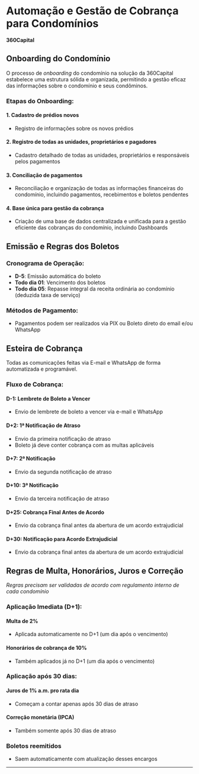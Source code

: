 # Automação e Gestão de Cobrança para Condomínios
**360Capital**

## Onboarding do Condomínio

O processo de *onboarding* do condomínio na solução da 360Capital estabelece uma estrutura sólida e organizada, permitindo a gestão eficaz das informações sobre o condomínio e seus condôminos.

### Etapas do Onboarding:

#### 1. Cadastro de prédios novos
- Registro de informações sobre os novos prédios

#### 2. Registro de todas as unidades, proprietários e pagadores
- Cadastro detalhado de todas as unidades, proprietários e responsáveis pelos pagamentos

#### 3. Conciliação de pagamentos
- Reconciliação e organização de todas as informações financeiras do condomínio, incluindo pagamentos, recebimentos e boletos pendentes

#### 4. Base única para gestão da cobrança
- Criação de uma base de dados centralizada e unificada para a gestão eficiente das cobranças do condomínio, incluindo Dashboards

## Emissão e Regras dos Boletos

### Cronograma de Operação:

- **D-5**: Emissão automática do boleto
- **Todo dia 01**: Vencimento dos boletos
- **Todo dia 05**: Repasse integral da receita ordinária ao condomínio (deduzida taxa de serviço)

### Métodos de Pagamento:
- Pagamentos podem ser realizados via PIX ou Boleto direto do email e/ou WhatsApp

## Esteira de Cobrança

Todas as comunicações feitas via E-mail e WhatsApp de forma automatizada e programável.

### Fluxo de Cobrança:

#### D-1: Lembrete de Boleto a Vencer
- Envio de lembrete de boleto a vencer via e-mail e WhatsApp

#### D+2: 1ª Notificação de Atraso
- Envio da primeira notificação de atraso
- Boleto já deve conter cobrança com as multas aplicáveis

#### D+7: 2ª Notificação
- Envio da segunda notificação de atraso

#### D+10: 3ª Notificação
- Envio da terceira notificação de atraso

#### D+25: Cobrança Final Antes de Acordo
- Envio da cobrança final antes da abertura de um acordo extrajudicial

#### D+30: Notificação para Acordo Extrajudicial
- Envio da cobrança final antes da abertura de um acordo extrajudicial

## Regras de Multa, Honorários, Juros e Correção

*Regras precisam ser validadas de acordo com regulamento interno de cada condomínio*

### Aplicação Imediata (D+1):

#### Multa de 2%
- Aplicada automaticamente no D+1 (um dia após o vencimento)

#### Honorários de cobrança de 10%
- Também aplicados já no D+1 (um dia após o vencimento)

### Aplicação após 30 dias:

#### Juros de 1% a.m. pro rata dia
- Começam a contar apenas após 30 dias de atraso

#### Correção monetária (IPCA)
- Também somente após 30 dias de atraso

### Boletos reemitidos
- Saem automaticamente com atualização desses encargos

---

